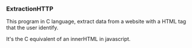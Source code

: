 ### ExtractionHTTP

This program in C language, extract data from a website with a HTML tag that the user identify.

It's the C equivalent of an innerHTML in javascript.

